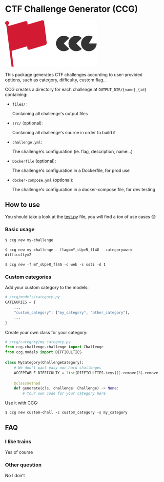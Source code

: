 # CTF Challenge Generator (CCG)

![Logo](static/logo.png)

This package generates CTF challenges according to user-provided options, such as category, difficulty, custom flag...

CCG creates a directory for each challenge at `OUTPUT_DIR/{name}_{id}` containing:

* `files/`:

  Containing all challenge's output files

* `src/` (optional):

  Containing all challenge's source in order to build it

* `challenge.yml`:

  The challenge's configuration (ie. flag, description, name...)

* `Dockerfile` (optional):

  The challenge's configuration in a Dockerfile, for prod use

* `docker-compose.yml` (optional):

  The challenge's configuration in a docker-compose file, for dev testing

## How to use

You should take a look at the [test.py](https://github.com/OxNinja/CCG/blob/master/test.py) file, you will find a ton of use cases :blush:

### Basic usage

```
$ ccg new my-challenge

$ ccg new my-challenge --flag=mY_sUpeR_fl4G --category=web --difficulty=2

$ ccg new -f mY_sUpeR_fl4G -c web -s ssti -d 1
```

### Custom categories

Add your custom category to the models:

```py
# /ccg/models/category.py
CATEGORIES = {
    ...
    "custom_category": ["my_category", "other_category"],
    ...
}
```

Create your own class for your category:

```py
# /ccg/category/my_category.py
from ccg.challenge.challenge import Challenge
from ccg.models import DIFFICULTIES

class MyCategory(ChallengeCategory):
    # We don't want easy nor hard challenges
    ACCEPTABLE_DIFFICULTY = list(DIFFICULTIES.keys()).remove(3).remove(1)

    @classmethod
    def generate(cls, challenge: Challenge) -> None:
        # Your own code for your category here
```

Use it with CCG:

```
$ ccg new custom-chall -c custom_category -s my_category
```

## FAQ

### I like trains

Yes of course

### Other question

No I don't
